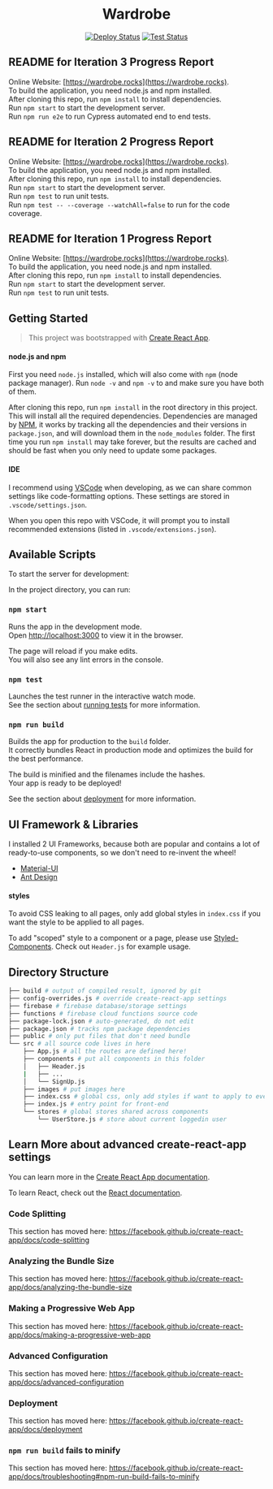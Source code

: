 <h1 align="center">Wardrobe</h1>

<p align="center">
  <a href="https://app.netlify.com/sites/mywardrobe/deploys"><img src="https://api.netlify.com/api/v1/badges/dd13f707-aa91-4842-a4ab-a0e6bbc475f4/deploy-status" alt="Deploy Status"></a>
  <a href="https://circleci.com/gh/ooxxro/wardrobe/tree/master"><img src="https://img.shields.io/circleci/project/github/ooxxro/wardrobe/master.svg?sanitize=true" alt="Test Status"></a>
<!--   <a href="https://codecov.io/github/ooxxro/wardrobe?branch=master"><img src="https://img.shields.io/codecov/c/github/ooxxro/wardrobe/master.svg?sanitize=true" alt="Coverage Status"></a> -->
</p>

## README for Iteration 3 Progress Report

Online Website: [https://wardrobe.rocks](https://wardrobe.rocks).  
To build the application, you need node.js and npm installed.  
After cloning this repo, run `npm install` to install dependencies.  
Run `npm start` to start the development server.  
Run `npm run e2e` to run Cypress automated end to end tests.

## README for Iteration 2 Progress Report

Online Website: [https://wardrobe.rocks](https://wardrobe.rocks).  
To build the application, you need node.js and npm installed.  
After cloning this repo, run `npm install` to install dependencies.  
Run `npm start` to start the development server.  
Run `npm test` to run unit tests.  
Run `npm test -- --coverage --watchAll=false` to run for the code coverage.

## README for Iteration 1 Progress Report

Online Website: [https://wardrobe.rocks](https://wardrobe.rocks).  
To build the application, you need node.js and npm installed.  
After cloning this repo, run `npm install` to install dependencies.  
Run `npm start` to start the development server.  
Run `npm test` to run unit tests.

## Getting Started

> This project was bootstrapped with [Create React App](https://github.com/facebook/create-react-app).

#### node.js and npm

First you need `node.js` installed, which will also come with `npm` (node package manager). Run `node -v` and `npm -v` to and make sure you have both of them.

After cloning this repo, run `npm install` in the root directory in this project. This will install all the required dependencies. Dependencies are managed by [NPM](https://www.npmjs.com/), it works by tracking all the dependencies and their versions in `package.json`, and will download them in the `node_modules` folder. The first time you run `npm install` may take forever, but the results are cached and should be fast when you only need to update some packages.

#### IDE

I recommend using [VSCode](https://code.visualstudio.com/) when developing, as we can share common settings like code-formatting options. These settings are stored in `.vscode/settings.json`.

When you open this repo with VSCode, it will prompt you to install recommended extensions (listed in `.vscode/extensions.json`).

## Available Scripts

To start the server for development:

In the project directory, you can run:

### `npm start`

Runs the app in the development mode.<br />
Open [http://localhost:3000](http://localhost:3000) to view it in the browser.

The page will reload if you make edits.<br />
You will also see any lint errors in the console.

### `npm test`

Launches the test runner in the interactive watch mode.<br />
See the section about [running tests](https://facebook.github.io/create-react-app/docs/running-tests) for more information.

### `npm run build`

Builds the app for production to the `build` folder.<br />
It correctly bundles React in production mode and optimizes the build for the best performance.

The build is minified and the filenames include the hashes.<br />
Your app is ready to be deployed!

See the section about [deployment](https://facebook.github.io/create-react-app/docs/deployment) for more information.

## UI Framework & Libraries

I installed 2 UI Frameworks, because both are popular and contains a lot of ready-to-use components, so we don't need to re-invent the wheel!

- [Material-UI](https://material-ui.com/)
- [Ant Design](https://ant.design/)

#### styles

To avoid CSS leaking to all pages, only add global styles in `index.css` if you want the style to be applied to all pages.

To add "scoped" style to a component or a page, please use [Styled-Components](https://styled-components.com/). Check out `Header.js` for example usage.

## Directory Structure

```sh
├── build # output of compiled result, ignored by git
├── config-overrides.js # override create-react-app settings
├── firebase # firebase database/storage settings
├── functions # firebase cloud functions source code
├── package-lock.json # auto-generated, do not edit
├── package.json # tracks npm package dependencies
├── public # only put files that don't need bundle
└── src # all source code lives in here
    ├── App.js # all the routes are defined here!
    ├── components # put all components in this folder
    │   ├── Header.js
    |   ├── ...
    │   └── SignUp.js
    ├── images # put images here
    ├── index.css # global css, only add styles if want to apply to every page
    ├── index.js # entry point for front-end
    └── stores # global stores shared across components
        └── UserStore.js # store about current loggedin user
```

## Learn More about advanced create-react-app settings

You can learn more in the [Create React App documentation](https://facebook.github.io/create-react-app/docs/getting-started).

To learn React, check out the [React documentation](https://reactjs.org/).

### Code Splitting

This section has moved here: https://facebook.github.io/create-react-app/docs/code-splitting

### Analyzing the Bundle Size

This section has moved here: https://facebook.github.io/create-react-app/docs/analyzing-the-bundle-size

### Making a Progressive Web App

This section has moved here: https://facebook.github.io/create-react-app/docs/making-a-progressive-web-app

### Advanced Configuration

This section has moved here: https://facebook.github.io/create-react-app/docs/advanced-configuration

### Deployment

This section has moved here: https://facebook.github.io/create-react-app/docs/deployment

### `npm run build` fails to minify

This section has moved here: https://facebook.github.io/create-react-app/docs/troubleshooting#npm-run-build-fails-to-minify
